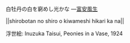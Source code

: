 白牡丹の白を窮めし光かな
—[富安風生](https://ja.wikipedia.org/wiki/富安風生)

||shirobotan no shiro o kiwameshi hikari ka na||

浮世絵: Inuzuka Taisui, Peonies in a Vase, 1924